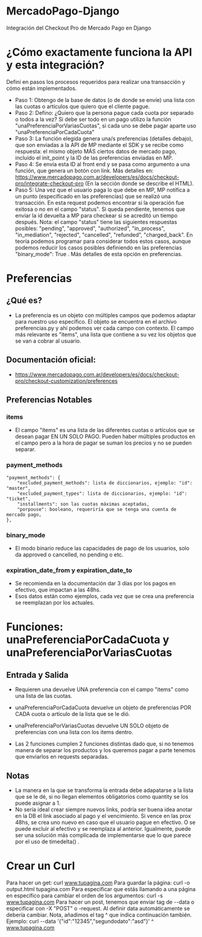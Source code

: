 # MercadoPago-Django
Integración del Checkout Pro de Mercado Pago en Django

# ¿Cómo exactamente funciona la API y esta integración?
Definí en pasos los procesos requeridos para realizar una transacción y cómo están implementados.
* Paso 1: Obtengo de la base de datos (o de donde se envíe) una lista con las cuotas o artículos que quiero que el cliente pague.
* Paso 2: Defino: ¿Quiero que la persona pague cada cuota por separado o todos a la vez? Si debe ser todo en un pago utilizo la función "unaPreferenciaPorVariasCuotas", si cada uno se debe pagar aparte uso "unaPreferenciaPorCadaCuota"
* Paso 3: La función elegida genera una/s preferencias (detalles debajo), que son enviadas a la API de MP mediante el SDK y se recibe como respuesta: el mismo objeto MÁS ciertos datos de mercado pago, incluido el init_point y la ID de las preferencias enviadas en MP.
* Paso 4: Se envía esta ID al front end y se pasa como argumento a una función, que genera un botón con link. Más detalles en: https://www.mercadopago.com.ar/developers/es/docs/checkout-pro/integrate-checkout-pro (En la sección donde se describe el HTML).
* Paso 5: Una vez que el usuario paga lo que debe en MP, MP notifica a un punto (especificado en las preferencias) que se realizó una transacción. En esta request podemos encontrar si la operación fue exitosa o no en el campo "status". Si queda pendiente, tenemos que enviar la id devuelta a MP para checkear si se acreditó un tiempo después.
Nota: el campo "status" tiene las siguientes respuestas posibles: "pending", "approved", "authorized", "in_process", "in_mediation", "rejected", "cancelled", "refunded", "charged_back". En teoría podemos programar para considerar todos estos casos, aunque podemos reducir los casos posibles definiendo en las preferencias "binary_mode": True . Más detalles de esta opción en preferencias.


# Preferencias

## ¿Qué es?
* La preferencia es un objeto con múltiples campos que podemos adaptar para nuestro uso específico. El objeto se encuentra en el archivo preferencias.py y ahí podemos ver cada campo con contexto. El campo más relevante es "items", una lista que contiene a su vez los objetos que se van a cobrar al usuario.

## Documentación oficial:
* https://www.mercadopago.com.ar/developers/es/docs/checkout-pro/checkout-customization/preferences

## Preferencias Notables

### items
* El campo "items" es una lista de las diferentes cuotas o artículos que se desean pagar EN UN SOLO PAGO. Pueden haber múltiples productos en el campo pero a la hora de pagar se suman los precios y no se pueden separar.

### payment_methods
    "payment_methods": {
        "excluded_payment_methods": lista de diccionarios, ejemplo: "id": "master",
        "excluded_payment_types": lista de diccionarios, ejemplo: "id": "ticket",
        "installments": son las cuotas máximas aceptadas,
        "porpouse": booleano, requeriría que se tenga una cuenta de mercado pago,
    },

### binary_mode
* El modo binario reduce las capacidades de pago de los usuarios, solo da approved o cancelled, no pending o etc.

### expiration_date_from y expiration_date_to 
* Se recomienda en la documentación dar 3 días por los pagos en efectivo, que impactan a las 48hs.
* Esos datos están como ejemplos, cada vez que se crea una preferencia se reemplazan por los actuales.


# Funciones: unaPreferenciaPorCadaCuota y unaPreferenciaPorVariasCuotas

## Entrada y Salida
* Requieren una devuelve UNA preferencia con el campo "items" como una lista de las cuotas.
* unaPreferenciaPorCadaCuota devuelve un objeto de preferencias POR CADA cuota o artículo de la lista que se le dió.
* unaPreferenciaPorVariasCuotas devuelve UN SOLO objeto de preferencias con una lista con los items dentro.

* Las 2 funciones cumplen 2 funciones distintas dado que, si no tenemos manera de separar los productos y los queremos pagar a parte tenemos que enviarlos en requests separadas.

## Notas
* La manera en la que se transforma la entrada debe adapatarse a la lista que se le dé, si no llegan elementos obligatorios como quantity se los puede asignar a 1.
* No sería ideal crear siempre nuevos links, podría ser buena idea anotar en la DB el link asociado al pago y el vencimiento. Si vence en las prox 48hs, se crea uno nuevo en caso que el usuario pague en efectivo. O se puede excluir al efectivo y se reemplaza al anterior. Igualmente, puede ser una solución más complicada de implementarse que lo que parece por el uso de timedelta() .

# Crear un Curl
Para hacer un get: curl www.tupagina.com
Para guardar la página: curl -o output.html tupagina.com
Para especificar que estás llamando a una página en específico para cambiar el orden de los argumentos: curl -s www.tupagina.com
Para hacer un post, tenemos que enviar tag de --data o especificar con -X "POST" o -request. Al definir data automáticamente se debería cambiar. Nota, añadimos el tag ^ que indica continuación también. Ejemplo:
curl --data '{"id":"12345","segundodato":"asd"}' ^ www.tupagina.com
